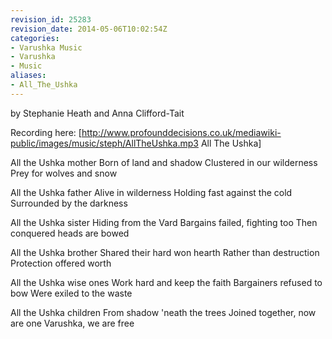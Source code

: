 ```yaml
---
revision_id: 25283
revision_date: 2014-05-06T10:02:54Z
categories:
- Varushka Music
- Varushka
- Music
aliases:
- All_The_Ushka
---
```


by Stephanie Heath and Anna Clifford-Tait

Recording here: [http://www.profounddecisions.co.uk/mediawiki-public/images/music/steph/AllTheUshka.mp3 All The Ushka]


All the Ushka mother
Born of land and shadow
Clustered in our wilderness
Prey for wolves and snow

All the Ushka father
Alive in wilderness
Holding fast against the cold
Surrounded by the darkness

All the Ushka sister
Hiding from the Vard
Bargains failed, fighting too
Then conquered heads are bowed

All the Ushka brother
Shared their hard won hearth
Rather than destruction
Protection offered worth

All the Ushka wise ones
Work hard and keep the faith
Bargainers refused to bow
Were exiled to the waste

All the Ushka children
From shadow 'neath the trees
Joined together, now are one
Varushka, we are free





